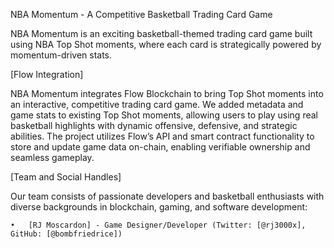 NBA Momentum - A Competitive Basketball Trading Card Game

NBA Momentum is an exciting basketball-themed trading card game built using NBA Top Shot moments, where each card is strategically powered by momentum-driven stats.

[Flow Integration]

NBA Momentum integrates Flow Blockchain to bring Top Shot moments into an interactive, competitive trading card game. We added metadata and game stats to existing Top Shot moments, allowing users to play using real basketball highlights with dynamic offensive, defensive, and strategic abilities. The project utilizes Flow’s API and smart contract functionality to store and update game data on-chain, enabling verifiable ownership and seamless gameplay.

[Team and Social Handles]

Our team consists of passionate developers and basketball enthusiasts with diverse backgrounds in blockchain, gaming, and software development:

	•	[RJ Moscardon] - Game Designer/Developer (Twitter: [@rj3000x], GitHub: [@bombfriedrice])
